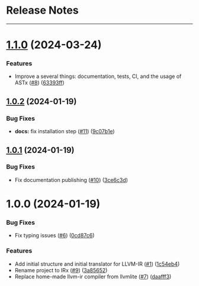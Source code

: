 # Release Notes
---

# [1.1.0](https://github.com/arxlang/irx/compare/1.0.2...1.1.0) (2024-03-24)


### Features

* Improve a several things: documentation, tests, CI, and the usage of ASTx ([#8](https://github.com/arxlang/irx/issues/8)) ([63393ff](https://github.com/arxlang/irx/commit/63393ff02fee059174474876a334623a4e23204f))

## [1.0.2](https://github.com/arxlang/irx/compare/1.0.1...1.0.2) (2024-01-19)


### Bug Fixes

* **docs:** fix installation step ([#11](https://github.com/arxlang/irx/issues/11)) ([9c07b1e](https://github.com/arxlang/irx/commit/9c07b1e98be3f3495dc442dbef1762244bfe523c))

## [1.0.1](https://github.com/arxlang/irx/compare/1.0.0...1.0.1) (2024-01-19)


### Bug Fixes

* Fix documentation publishing ([#10](https://github.com/arxlang/irx/issues/10)) ([3ce6c3d](https://github.com/arxlang/irx/commit/3ce6c3d2a188764a944cc1d8af955028ec3b61f4))

# 1.0.0 (2024-01-19)


### Bug Fixes

* Fix typing issues ([#6](https://github.com/arxlang/irx/issues/6)) ([0cd87c6](https://github.com/arxlang/irx/commit/0cd87c62c18966b584e966f523e7c9ddf34d0b7c))


### Features

* Add initial structure and initial translator for LLVM-IR ([#1](https://github.com/arxlang/irx/issues/1)) ([1c54eb4](https://github.com/arxlang/irx/commit/1c54eb474e9a53c97f7540435126972117e3d7a9))
* Rename project to IRx ([#9](https://github.com/arxlang/irx/issues/9)) ([3a85652](https://github.com/arxlang/irx/commit/3a85652650f723e787243be0e629cd7e21830a7f))
* Replace home-made llvm-ir compiler from llvmlite ([#7](https://github.com/arxlang/irx/issues/7)) ([daafff3](https://github.com/arxlang/irx/commit/daafff34201af60f3f08167a936f8edfa331d38a))
